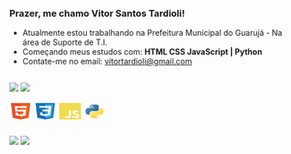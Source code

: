 ### Prazer, me chamo Vitor Santos Tardioli!

-  Atualmente estou trabalhando na Prefeitura Municipal do Guarujá - Na área de Suporte de T.I.
-  Começando meus estudos com: <strong> HTML CSS JavaScript | Python</strong> 
-  Contate-me no email: vitortardioli@gmail.com

##

<div>
  <img height="180em" src="https://github-readme-stats.vercel.app/api?username=ztardioli&show_icons=true&theme=onedark"/>
  <img height="180em" src="https://github-readme-stats.vercel.app/api/top-langs/?username=ztardioli&layout=compact&langs_count5&theme=onedark"/>
</div>
<div style="display: inline_block"><br>
  <img align="center" alt="HTML-Icon" height="30" width="40" src="https://raw.githubusercontent.com/devicons/devicon/master/icons/html5/html5-original.svg">
  <img align="center" alt="CSS-Icon" height="30" width="40" src="https://raw.githubusercontent.com/devicons/devicon/master/icons/css3/css3-original.svg">
  <img align="center" alt="Js-Icon" height="30" width="40" src="https://raw.githubusercontent.com/devicons/devicon/master/icons/javascript/javascript-plain.svg">
  <img align="center" alt="Python-Icon" height="30" width="40" src="https://raw.githubusercontent.com/devicons/devicon/master/icons/python/python-original.svg">
</div>

##

<div> 
  <a href="https://instagram.com/ztardioli" target="_blank"><img src="https://img.shields.io/badge/-Instagram-%23E4405F?style=for-the-badge&logo=instagram&logoColor=white" target="_blank"></a>
  <a href=https://www.linkedin.com/in/vitor-tardioli-9b7181192/ target="_blank"><img src="https://img.shields.io/badge/-LinkedIn-%230077B5?style=for-the-badge&logo=linkedin&logoColor=white" target="_blank"></a> 
</div>
